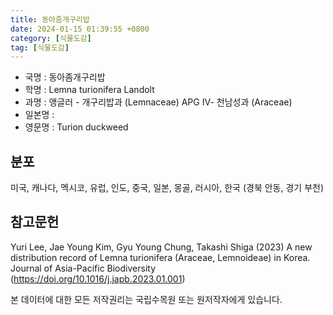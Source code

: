 ```yaml
---
title: 동아좀개구리밥
date: 2024-01-15 01:39:55 +0800
category: [식물도감]
tag: [식물도감]
---
```




- 국명 : 동아좀개구리밥
- 학명 : Lemna turionifera Landolt
- 과명 : 앵글러 - 개구리밥과 (Lemnaceae) APG Ⅳ- 천남성과 (Araceae)
- 일본명 : 
- 영문명 : Turion duckweed


## 분포
미국, 캐나다, 멕시코, 유럽, 인도, 중국, 일본, 몽골, 러시아, 한국 (경북 안동, 경기 부천)
## 참고문헌
Yuri Lee, Jae Young Kim, Gyu Young Chung, Takashi Shiga (2023) A new distribution record of Lemna turionifera (Araceae, Lemnoideae) in Korea. Journal of Asia-Pacific Biodiversity (https://doi.org/10.1016/j.japb.2023.01.001)






본 데이터에 대한 모든 저작권리는 국립수목원 또는 원저작자에게 있습니다.
